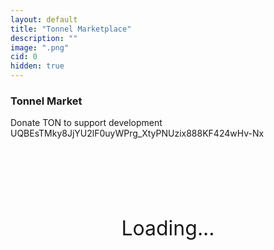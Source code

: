 ```yaml
---
layout: default
title: "Tonnel Marketplace"
description: ""
image: ".png"
cid: 0
hidden: true
---
```


<style>

#list {
  display: grid;
  --fw: min(calc(100vw - 56px),980px);
}
#list .item {
  position: relative;
  background-color: var(--md-sys-color-background);
  box-sizing: border-box;
  overflow: hidden;
  width: 96%;
  margin: 2%;
  border-radius: calc(var(--font)/100*10);
  font-size: 0;
  text-decoration: none;
  /*outline: 1px solid var(--md-sys-color-outline-variant);*/
}
#list .item.bundle {
  display: flex;
  flex-wrap: wrap;
  box-sizing: border-box;
  aspect-ratio: 1;
}
#list .item.bundle .image {
  flex: 1 1 calc(100% / var(--cols));
  width: 100%;
  aspect-ratio: 2;
}
#list img {
  width: 100%;
  height: 100%;
  object-fit: cover;
}
#list .q {
  color: var(--md-sys-color-outline-variant);
  font-size: calc(var(--font)/100*30);
  display: flex;
  justify-content: center;
  align-items: center;
  width: 100%;
  aspect-ratio: 1;
}
#list .id {
  background-color: #0014;
  color: #fff;
  display: flex;
  justify-content: center;
  align-items: center;
  width: 100%;
  height: 10%;
  position: absolute;
  top: 0;
  right: 0;
  transform-origin: center center;
  transform: translateX(45%) rotateZ(45deg) translateY(80%);
  font-size: calc(var(--font)/100*6);
}
#list .price {
  display: flex;
  justify-content: center;
  align-items: center;
  position: absolute;
  bottom: 9%;
  left: 10%;
  font-size: calc(var(--font)/100*8);
  color: #fff;
}
#list .price.stroke {
  -webkit-text-stroke: calc(var(--font)/100*1.5) #000;
}

@media screen and (width > 100px) {
  #list {
    grid-template-columns: repeat(2,1fr);
    --font: calc(var(--fw)/2);
  }
}
@media screen and (width > 500px) {
  #list {
    grid-template-columns: repeat(3,1fr);
    --font: calc(var(--fw)/3);
  }
}
@media screen and (width > 700px) {
  #list {
    grid-template-columns: repeat(4,1fr);
    --font: calc(var(--fw)/4);
  }
}
@media screen and (width > 900px) {
  #list {
    grid-template-columns: repeat(5,1fr);
    --font: calc(var(--fw)/5);
  }
}

.controls {
  display: flex;
  width: 100%;
  height: 48px;
  padding: 4px;
}

.controls button {
  display: flex;
  justify-content: center;
  align-items: center;
  height: 100%;
  aspect-ratio: 1;
  margin: 0;
  min-width: 0;
}

.controls button:first-of-type {
  border-radius: 16px 8px 8px 16px;
}

.controls button:last-of-type {
  border-radius: 8px 16px 16px 8px;
}

.controls input {
  width: calc(100% - 90px);
  height: 100%;
  text-align: center;
  margin: 0 auto;
}

.filteri {
  width: 100%;
  margin: 0;
}
.filterd {
  display: none;
  flex-direction: column;
  overflow: hidden;
  width: 100%;
  max-width: 400px;
  max-height: 256px;
  padding: 8px;
  border-radius: 12px;
  outline: 1px solid var(--md-sys-color-outline-variant);
}
.filterd .filters {
  margin-bottom: 8px;
}
.filterd .filterl {
  padding: 4px;
  overflow-y: auto;
}
.filterd .filterl div img {
  width: 15px;
  margin-left: 4px;
  margin-right: 4px;
}
.filterd .filterl div {
  cursor: pointer;
  padding: 4px;
}
.filterd .filterl div.active {
  border-left: 2px solid var(--md-sys-color-primary-container);
}
.filterd .filterl div.hidden {
  diplay: none;
}

.filters2 {
  width: 100%;
  max-width: 500px;
  display: grid;
  grid-template-columns: auto auto;
  justify-items: center;
  margin: 8px auto;
  gap: 4px;
}

.filters2 select, .filters2 input, .filters2 button {
  width: 100%;
  height: 100%;
}

.filters2 button {
  padding: 6px;
}

</style>

### Tonnel Market

<div>Donate TON to support development</div>
<div style="user-select:all;">UQBEsTMky8JjYU2lF0uyWPrg_XtyPNUzix888KF424wHv-Nx</div>
<br>

<div id="loading0" style="display:flex;justify-content:center;align-items:center;aspect-ratio:2;font-size:32px;">
  Loading...
</div>
<div id="loading1" style="display: none;">
  <div id="ton_price"></div>
  <div id="tonnel_price"></div>
  <div id="tonnel_chart"></div>
  <br>
  <div style="width: 100%;max-width: 400px;display: grid;grid-template-columns: auto auto;justify-items: center;margin: 8px auto;gap: 4px;">
    <button id="collectionst" class="filteri" style="border-radius: 11px 4px 2px 4px;">Collection</button>
    <button id="modelst" class="filteri" style="border-radius: 4px 11px 4px 2px;">Model</button>
    <button id="backdropst" class="filteri" style="border-radius: 4px 2px 4px 11px;">Backdrop</button>
    <button id="symbolst" class="filteri" style="border-radius: 2px 4px 11px 4px;">Symbol</button>
  </div>
  <div style="display:flex;align-items:center;justify-content:center;">

    <div id="collectionsd" class="filterd">
      <input id="collectionss" class="filters" type="text" autocomplete="off" placeholder="Search...">
      <div id="collectionsl" class="filterl"></div>
    </div>

    <div id="modelsd" class="filterd" style="display:none">
      <input id="modelss" class="filters" type="text" autocomplete="off" placeholder="Search...">
      <div id="modelsl" class="filterl"></div>
    </div>

    <div id="backdropsd" class="filterd" style="display:none">
      <input id="backdropss" class="filters" type="text" autocomplete="off" placeholder="Search...">
      <div id="backdropsl" class="filterl"></div>
    </div>

    <div id="symbolsd" class="filterd" style="display:none">
      <input id="symbolss" class="filters" type="text" autocomplete="off" placeholder="Search...">
    <div id="symbolsl" class="filterl"></div>
    </div>

  </div>

  <div class="filters2">
    <select id="sort">
      <option value="d">Sort by Latest</option>
      <option value="p0">Sort by Price low to high</option>
      <option value="p1">Sort by Price high to low</option>
      <option value="i">Sort by ID 1,2,3</option>
      <option value="j">Sort by ID 3,2,1</option>
      <option value="r">Sort by Rarity</option>
      <option value="m">Sort by Model</option>
      <option value="b">Sort by Backdrop</option>
      <option value="s">Sort by Symbol</option>
    </select>
    <select id="asset">
      <option value="TON">Ton</option>
      <option value="TONNEL">Tonnel</option>
      <option value="USDT">USDT</option>
    </select>
    <select id="format">
      <option value="def">Price by Asset</option>
      <option value="usd">Price in USD</option>
      <option value="irt">Price in IRT</option>
      <option value="rub">Price in RUB</option>
      <option value="eur">Price in EUR</option>
    </select>
    <select id="tag">
      <option value="all">All Gifts</option>
      <option value="telegram">Telegram</option>
      <option value="premarket">Premarket</option>
      <option value="bundle">Bundles</option>
    </select>
    <input id="numbers" type="text" placeholder="Gift ID">
    <button id="btn_s">Search</button>
  </div>

  <div id="list"></div>

  <div class="controls" style="margin-top: 8px;">
    <button id="btn_q"><</button>
    <input id="pagei" type="text" autocomplete="off">
    <button id="btn_p">></button>
  </div>

  <div id="donations"></div>
</div>

<script src="./js/telegram-web-app.js?{{site.time|date:'%s%N'}}"></script>
<script>
window.Telegram.WebApp.disableVerticalSwipes();
</script>
<script src="./js/tonnel-market.js?{{site.time|date:'%s%N'}}"></script>

